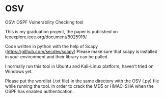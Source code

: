 # OSV
OSV: OSPF Vulnerability Checking tool

This is my graduation project, the paper is published on ieeexplore.ieee.org/document/8025919/

Code written in python with the help of Scapy (https://github.com/secdev/scapy)
Please make sure that scapy is installed in your environment and their library can be pulled.

I normally run this tool in Ubuntu and Kali-Linux platform, haven't tried on Windows yet.

Please put the wordlist (.txt file) in the same directory with the OSV (.py) file while running the tool. In order to crack the MD5 or HMAC-SHA when the OSPF has enabled authentication.
